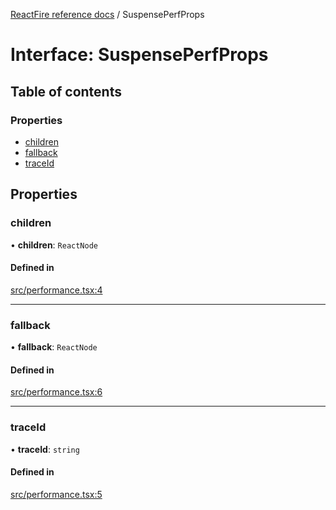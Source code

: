 [ReactFire reference docs](../README.md) / SuspensePerfProps

# Interface: SuspensePerfProps

## Table of contents

### Properties

- [children](SuspensePerfProps.md#children)
- [fallback](SuspensePerfProps.md#fallback)
- [traceId](SuspensePerfProps.md#traceid)

## Properties

### children

• **children**: `ReactNode`

#### Defined in

[src/performance.tsx:4](https://github.com/cleverlohn/reactfire/blob/main/src/performance.tsx#L4)

___

### fallback

• **fallback**: `ReactNode`

#### Defined in

[src/performance.tsx:6](https://github.com/cleverlohn/reactfire/blob/main/src/performance.tsx#L6)

___

### traceId

• **traceId**: `string`

#### Defined in

[src/performance.tsx:5](https://github.com/cleverlohn/reactfire/blob/main/src/performance.tsx#L5)
